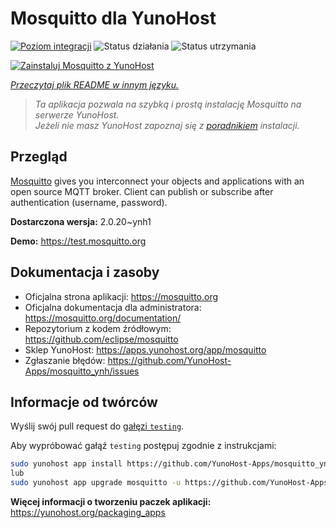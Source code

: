 <!--
To README zostało automatycznie wygenerowane przez <https://github.com/YunoHost/apps/tree/master/tools/readme_generator>
Nie powinno być ono edytowane ręcznie.
-->

# Mosquitto dla YunoHost

[![Poziom integracji](https://apps.yunohost.org/badge/integration/mosquitto)](https://ci-apps.yunohost.org/ci/apps/mosquitto/)
![Status działania](https://apps.yunohost.org/badge/state/mosquitto)
![Status utrzymania](https://apps.yunohost.org/badge/maintained/mosquitto)

[![Zainstaluj Mosquitto z YunoHost](https://install-app.yunohost.org/install-with-yunohost.svg)](https://install-app.yunohost.org/?app=mosquitto)

*[Przeczytaj plik README w innym języku.](./ALL_README.md)*

> *Ta aplikacja pozwala na szybką i prostą instalację Mosquitto na serwerze YunoHost.*  
> *Jeżeli nie masz YunoHost zapoznaj się z [poradnikiem](https://yunohost.org/install) instalacji.*

## Przegląd

[Mosquitto](https://mosquitto.org/) gives you interconnect your objects and applications with an open source MQTT broker. Client can publish or subscribe after authentication (username, password).


**Dostarczona wersja:** 2.0.20~ynh1

**Demo:** <https://test.mosquitto.org>
## Dokumentacja i zasoby

- Oficjalna strona aplikacji: <https://mosquitto.org>
- Oficjalna dokumentacja dla administratora: <https://mosquitto.org/documentation/>
- Repozytorium z kodem źródłowym: <https://github.com/eclipse/mosquitto>
- Sklep YunoHost: <https://apps.yunohost.org/app/mosquitto>
- Zgłaszanie błędów: <https://github.com/YunoHost-Apps/mosquitto_ynh/issues>

## Informacje od twórców

Wyślij swój pull request do [gałęzi `testing`](https://github.com/YunoHost-Apps/mosquitto_ynh/tree/testing).

Aby wypróbować gałąź `testing` postępuj zgodnie z instrukcjami:

```bash
sudo yunohost app install https://github.com/YunoHost-Apps/mosquitto_ynh/tree/testing --debug
lub
sudo yunohost app upgrade mosquitto -u https://github.com/YunoHost-Apps/mosquitto_ynh/tree/testing --debug
```

**Więcej informacji o tworzeniu paczek aplikacji:** <https://yunohost.org/packaging_apps>
